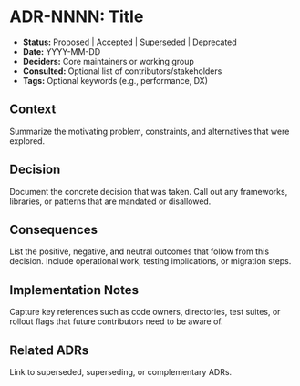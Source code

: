 # ADR-NNNN: Title

- **Status:** Proposed | Accepted | Superseded | Deprecated
- **Date:** YYYY-MM-DD
- **Deciders:** Core maintainers or working group
- **Consulted:** Optional list of contributors/stakeholders
- **Tags:** Optional keywords (e.g., performance, DX)

## Context
Summarize the motivating problem, constraints, and alternatives that were explored.

## Decision
Document the concrete decision that was taken. Call out any frameworks, libraries, or patterns that are mandated or disallowed.

## Consequences
List the positive, negative, and neutral outcomes that follow from this decision. Include operational work, testing implications, or migration steps.

## Implementation Notes
Capture key references such as code owners, directories, test suites, or rollout flags that future contributors need to be aware of.

## Related ADRs
Link to superseded, superseding, or complementary ADRs.

